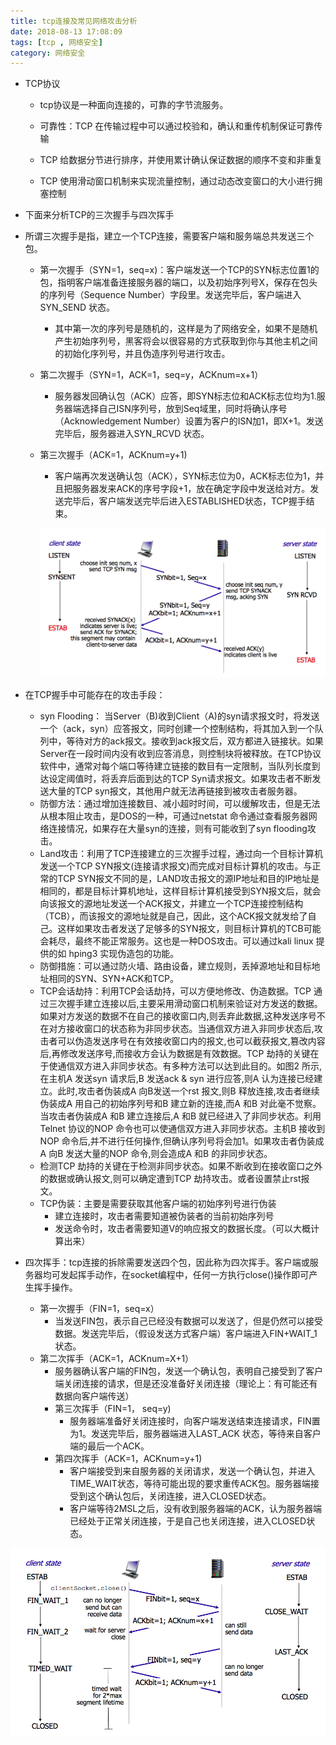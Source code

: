 ```yaml
---
title: tcp连接及常见网络攻击分析
date: 2018-08-13 17:08:09
tags: [tcp , 网络安全]
category: 网络安全
---
```


- TCP协议

  - tcp协议是一种面向连接的，可靠的字节流服务。

  - 可靠性：TCP 在传输过程中可以通过校验和，确认和重传机制保证可靠传输
  - TCP 给数据分节进行排序，并使用累计确认保证数据的顺序不变和非重复
  - TCP 使用滑动窗口机制来实现流量控制，通过动态改变窗口的大小进行拥塞控制

- 下面来分析TCP的三次握手与四次挥手


<!-- more -->

  - 所谓三次握手是指，建立一个TCP连接，需要客户端和服务端总共发送三个包。

    - 第一次握手（SYN=1，seq=x)：客户端发送一个TCP的SYN标志位置1的包，指明客户端准备连接服务器的端口，以及初始序列号X，保存在包头的序列号（Sequence Number）字段里。发送完毕后，客户端进入SYN_SEND 状态。

      - 其中第一次的序列号是随机的，这样是为了网络安全，如果不是随机产生初始序列号，黑客将会以很容易的方式获取到你与其他主机之间的初始化序列号，并且伪造序列号进行攻击。

    - 第二次握手（SYN=1，ACK=1，seq=y，ACKnum=x+1）

      - 服务器发回确认包（ACK）应答，即SYN标志位和ACK标志位均为1.服务器端选择自己ISN序列号，放到Seq域里，同时将确认序号（Acknowledgement Number）设置为客户的ISN加1，即X+1。发送完毕后，服务器进入SYN_RCVD 状态。

    - 第三次握手（ACK=1，ACKnum=y+1)

      - 客户端再次发送确认包（ACK），SYN标志位为0，ACK标志位为1，并且把服务器发来ACK的序号字段+1，放在确定字段中发送给对方。发送完毕后，客户端发送完毕后进入ESTABLISHED状态，TCP握手结束。

      ![three-way-handshake](../images/tcp-connection-made-three-way-handshake.png)


- 在TCP握手中可能存在的攻击手段：

  - syn Flooding： 当Server（B)收到Client（A)的syn请求报文时，将发送一个（ack，syn）应答报文，同时创建一个控制结构，将其加入到一个队列中，等待对方的ack报文。接收到ack报文后，双方都进入链接状。如果Server在一段时间内没有收到应答消息，则控制块将被释放。在TCP协议软件中，通常对每个端口等待建立链接的数目有一定限制，当队列长度到达设定阈值时，将丢弃后面到达的TCP Syn请求报文。如果攻击者不断发送大量的TCP syn报文，其他用户就无法再链接到被攻击者服务器。
  - 防御方法：通过增加连接数目、减小超时时间，可以缓解攻击，但是无法从根本阻止攻击，是DOS的一种，可通过netstat 命令通过查看服务器网络连接情况，如果存在大量syn的连接，则有可能收到了syn flooding攻击。
  - Land攻击：利用了TCP连接建立的三次握手过程，通过向一个目标计算机发送一个TCP SYN报文(连接请求报文)而完成对目标计算机的攻击。与正常的TCP SYN报文不同的是，LAND攻击报文的源IP地址和目的IP地址是相同的，都是目标计算机地址，这样目标计算机接受到SYN报文后，就会向该报文的源地址发送一个ACK报文，并建立一个TCP连接控制结构（TCB），而该报文的源地址就是自己，因此，这个ACK报文就发给了自己。这样如果攻击者发送了足够多的SYN报文，则目标计算机的TCB可能会耗尽，最终不能正常服务。这也是一种DOS攻击。可以通过kali linux 提供的如 hping3 实现伪造包的功能。
  - 防御措施：可以通过防火墙、路由设备，建立规则，丢掉源地址和目标地址相同的SYN、SYN+ACK和TCP。
  - TCP会话劫持：利用TCP会话劫持，可以方便地修改、伪造数据。TCP 通过三次握手建立连接以后,主要采用滑动窗口机制来验证对方发送的数据。如果对方发送的数据不在自己的接收窗口内,则丢弃此数据,这种发送序号不在对方接收窗口的状态称为非同步状态。当通信双方进入非同步状态后,攻击者可以伪造发送序号在有效接收窗口内的报文,也可以截获报文,篡改内容后,再修改发送序号,而接收方会认为数据是有效数据。TCP 劫持的关键在于使通信双方进入非同步状态。有多种方法可以达到此目的。如图2 所示,在主机A 发送syn 请求后,B 发送ack & syn 进行应答,则A 认为连接已经建立。此时,攻击者伪装成A 向B发送一个rst 报文,则B 释放连接,攻击者继续伪装成A 用自己的初始序列号和B 建立新的连接,而A 和B 对此毫不觉察。当攻击者伪装成A 和B 建立连接后,A 和B 就已经进入了非同步状态。利用Telnet 协议的NOP 命令也可以使通信双方进入非同步状态。主机B 接收到NOP 命令后,并不进行任何操作,但确认序列号将会加1。如果攻击者伪装成A 向B 发送大量的NOP 命令,则会造成A 和B 的非同步状态。
  - 检测TCP 劫持的关键在于检测非同步状态。如果不断收到在接收窗口之外的数据或确认报文,则可以确定遭到TCP 劫持攻击。或者设置禁止rst报文。
  - TCP伪装：主要是需要获取其他客户端的初始序列号进行伪装
    - 建立连接时，攻击者需要知道被伪装者的当前初始序列号
    - 发送命令时，攻击者需要知道V的响应报文的数据长度。（可以大概计算出来）

- 四次挥手：tcp连接的拆除需要发送四个包，因此称为四次挥手。客户端或服务器均可发起挥手动作，在socket编程中，任何一方执行close()操作即可产生挥手操作。

  - 第一次握手（FIN=1，seq=x）
    - 当发送FIN包，表示自己已经没有数据可以发送了，但是仍然可以接受数据。发送完毕后，（假设发送方式客户端）客户端进入FIN+WAIT_1状态。
  - 第二次挥手（ACK=1，ACKnum=X+1）
    - 服务器确认客户端的FIN包，发送一个确认包，表明自己接受到了客户端关闭连接的请求，但是还没准备好关闭连接（理论上：有可能还有数据向客户端传送）
    - 第三次挥手（FIN=1， seq=y)
      - 服务器端准备好关闭连接时，向客户端发送结束连接请求，FIN置为1。发送完毕后，服务器端进入LAST_ACK 状态，等待来自客户端的最后一个ACK。
    - 第四次挥手（ACK=1，ACKnum=y+1)
      - 客户端接受到来自服务器的关闭请求，发送一个确认包，并进入TIME_WAIT状态，等待可能出现的要求重传ACK包。服务器端接受到这个确认包后，关闭连接，进入CLOSED状态。
      - 客户端等待2MSL之后，没有收到服务器端的ACK，认为服务器端已经处于正常关闭连接，于是自己也关闭连接，进入CLOSED状态。



![four-way-handshake](../images/tcp-connection-closed-four-way-handshake.png)








